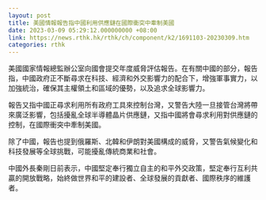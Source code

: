 ```yaml
---
layout: post
title: 美國情報報告指中國利用供應鏈在國際衝突中牽制美國
date: 2023-03-09 05:29:12.000000000 +08:00
link: https://news.rthk.hk/rthk/ch/component/k2/1691103-20230309.htm
categories: rthk
---
```


美國國家情報總監辦公室向國會提交年度威脅評估報告。在有關中國的部分，報告指，中國政府正不斷尋求在科技、經濟和外交影響力的配合下，增強軍事實力，以加強統治，確保其主權領土和區域的優勢，以及追求全球影響力。

報告又指中國正尋求利用所有政府工具來控制台灣，又警告大陸一旦接管台灣將帶來廣泛影響，包括擾亂全球半導體晶片供應鏈，又指中國將會尋求利用對供應鏈的控制，在國際衝突中牽制美國。

除了中國，報告也提到俄羅斯、北韓和伊朗對美國構成的威脅，又警告氣候變化和科技發展等全球挑戰，可能擾亂傳統商業和社會。

中國外長秦剛日前表示，中國堅定奉行獨立自主的和平外交政策，堅定奉行互利共贏的開放戰略，始終做世界和平的建設者、全球發展的貢獻者、國際秩序的維護者。
